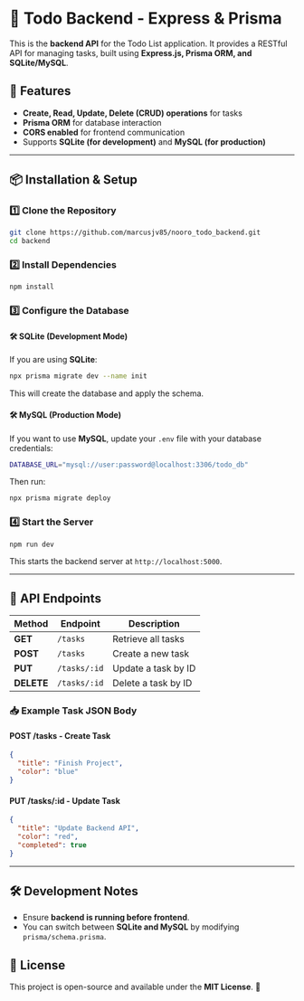 # 📌 Todo Backend - Express & Prisma

This is the **backend API** for the Todo List application. It provides a RESTful API for managing tasks, built using **Express.js, Prisma ORM, and SQLite/MySQL**.

## 🚀 Features
- **Create, Read, Update, Delete (CRUD) operations** for tasks
- **Prisma ORM** for database interaction
- **CORS enabled** for frontend communication
- Supports **SQLite (for development)** and **MySQL (for production)**

---

## 📦 Installation & Setup

### 1️⃣ Clone the Repository
```sh
git clone https://github.com/marcusjv85/nooro_todo_backend.git
cd backend
```

### 2️⃣ Install Dependencies
```sh
npm install
```

### 3️⃣ Configure the Database
#### 🛠 SQLite (Development Mode)
If you are using **SQLite**:
```sh
npx prisma migrate dev --name init
```
This will create the database and apply the schema.

#### 🛠 MySQL (Production Mode)
If you want to use **MySQL**, update your `.env` file with your database credentials:
```sh
DATABASE_URL="mysql://user:password@localhost:3306/todo_db"
```
Then run:
```sh
npx prisma migrate deploy
```

### 4️⃣ Start the Server
```sh
npm run dev
```
This starts the backend server at `http://localhost:5000`.

---

## 🔌 API Endpoints

| Method | Endpoint        | Description |
|--------|---------------|-------------|
| **GET**    | `/tasks`         | Retrieve all tasks |
| **POST**   | `/tasks`         | Create a new task |
| **PUT**    | `/tasks/:id`     | Update a task by ID |
| **DELETE** | `/tasks/:id`     | Delete a task by ID |

### 📥 Example Task JSON Body
#### **POST /tasks** - Create Task
```json
{
  "title": "Finish Project",
  "color": "blue"
}
```
#### **PUT /tasks/:id** - Update Task
```json
{
  "title": "Update Backend API",
  "color": "red",
  "completed": true
}
```

---

## 🛠 Development Notes
- Ensure **backend is running before frontend**.
- You can switch between **SQLite and MySQL** by modifying `prisma/schema.prisma`.

## 📜 License
This project is open-source and available under the **MIT License**. 📄

